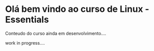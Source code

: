 # Olá bem vindo ao curso de Linux - Essentials

Conteudo do curso ainda em desenvolvimento....


work in progress....
